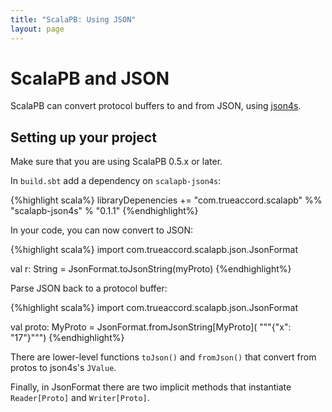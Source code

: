 ```yaml
---
title: "ScalaPB: Using JSON"
layout: page
---
```


# ScalaPB and JSON

ScalaPB can convert protocol buffers to and from JSON, using
[json4s](http://json4s.org/).

## Setting up your project

Make sure that you are using ScalaPB 0.5.x or later.

In `build.sbt` add a dependency on `scalapb-json4s`:

{%highlight scala%}
libraryDepenencies += "com.trueaccord.scalapb" %% "scalapb-json4s" % "0.1.1"
{%endhighlight%}

In your code, you can now convert to JSON:

{%highlight scala%}
import com.trueaccord.scalapb.json.JsonFormat

val r: String = JsonFormat.toJsonString(myProto)
{%endhighlight%}

Parse JSON back to a protocol buffer:

{%highlight scala%}
import com.trueaccord.scalapb.json.JsonFormat

val proto: MyProto = JsonFormat.fromJsonString[MyProto](
    """{"x": "17"}""")
{%endhighlight%}

There are lower-level functions `toJson()` and `fromJson()` that convert from
protos to json4s's `JValue`.

Finally, in JsonFormat there are two implicit methods that instantiate
`Reader[Proto]` and `Writer[Proto]`.


